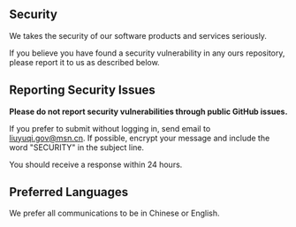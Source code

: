 ## Security

We takes the security of our software products and services seriously. 

If you believe you have found a security vulnerability in any ours repository, please report it to us as described below.

## Reporting Security Issues

**Please do not report security vulnerabilities through public GitHub issues.**

If you prefer to submit without logging in, send email to [liuyuqi.gov@msn.cn](mailto:liuyuqi.gov@msn.cn).  If possible, encrypt your message and include the word "SECURITY" in the subject line.

You should receive a response within 24 hours. 

## Preferred Languages

We prefer all communications to be in Chinese or English.